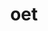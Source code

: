 ---
title: "oet"
draft: false
# page title background image
bg_image: "images/backgrounds/page-title.jpg"
# meta description
description : "Coming Soon."
---